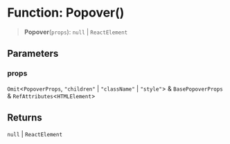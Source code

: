 # Function: Popover()

> **Popover**(`props`): `null` \| `ReactElement`

## Parameters

### props

`Omit`\<`PopoverProps`, `"children"` \| `"className"` \| `"style"`\> & `BasePopoverProps` & `RefAttributes`\<`HTMLElement`\>

## Returns

`null` \| `ReactElement`
